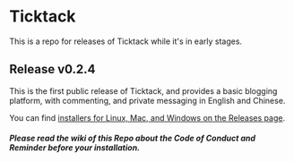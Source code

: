 # Ticktack

This is a repo for releases of Ticktack while it's in early stages.

## Release v0.2.4

This is the first public release of Ticktack, and provides a basic blogging platform, with commenting, and private messaging in English and Chinese.

You can find [installers for Linux, Mac, and Windows on the Releases page](https://github.com/ticktackim/ticktack-network/releases).


##### Please read the wiki of this Repo about the Code of Conduct and Reminder before your installation. 
